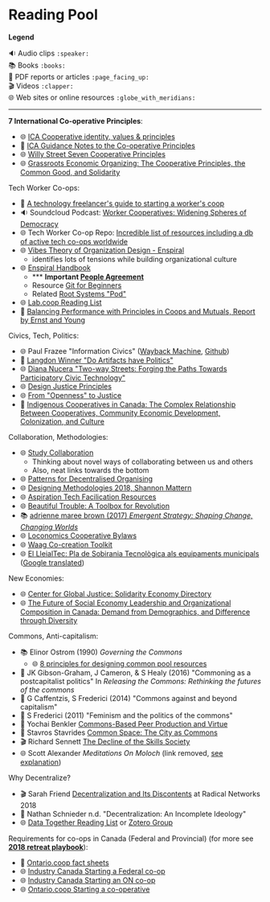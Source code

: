 # Reading Pool
 
**Legend**  

🔉 Audio clips `:speaker:`  
📚 Books `:books:`  
📄 PDF reports or articles `:page_facing_up:`   
🎬 Videos `:clapper:`  
🌐 Web sites or online resources `:globe_with_meridians:`    
   
---

**7 International Co-operative Principles**:

- 🌐 [ICA Cooperative identity, values & principles](https://www.ica.coop/en/whats-co-op/co-operative-identity-values-principles)
- 📄 [ICA Guidance Notes to the Co-operative Principles](https://www.ica.coop/sites/default/files/publication-files/ica-guidance-notes-en-310629900.pdf)
- 🌐 [Willy Street Seven Cooperative Principles](https://web.archive.org/web/20200103123840/https://www.willystreet.coop/pages/seven-cooperative-principles)
- 🌐 [Grassroots Economic Organizing: The Cooperative Principles, the Common Good, and Solidarity](http://www.geo.coop/story/cooperative-principles-common-good-and-solidarity)

Tech Worker Co-ops:

- 📄 [A technology freelancer's guide to starting a worker's coop](https://drive.google.com/file/d/1-K99g0J-3lkDUKbvs4F_xKlUqiHw2B6F/view)
- 🔉 Soundcloud Podcast: [Worker Cooperatives: Widening Spheres of Democracy](https://www.upstreampodcast.org/workercoops1)
- 🌐 Tech Worker Co-op Repo: [Incredible list of resources including a db of active tech co-ops worldwide](https://github.com/hng/tech-coops)
- 🌐 [Vibes Theory of Organization Design - Enspiral](http://richdecibels.com/stories/vibes-theory/vibes-theory.html)
    - identifies lots of tensions while building organizational culture
- 🌐 [Enspiral Handbook](https://handbook.enspiral.com/)
    - *** **Important [People Agreement](https://handbook.enspiral.com/agreements/people.html)**
    - Resource [Git for Beginners](https://handbook.enspiral.com/guides/github_for_beginners.html)
    - Related [Root Systems "Pod"](https://web.archive.org/web/20200122192017/https://www.rootsystems.nz)
- 🌐 [Lab.coop Reading List](http://www.lab.coop/blog/share-more-to-have-more-why-lab-coop-is-an-employee-owned-hol)
- 📄 [Balancing Performance with Principles in Coops and Mutuals, Report by Ernst and Young](https://web.archive.org/web/20180329032602/http://www.ey.com/Publication/vwLUAssets/Enlightened_co-operative_governance/$FILE/Enlightened%20co-operative%20governance_EN.pdf)

Civics, Tech, Politics:

- 🌐 Paul Frazee "Information Civics" ([Wayback Machine](https://web.archive.org/web/20201025044716/https://infocivics.com/), [Github](https://github.com/pfrazee/infocivics))
- 📄 [Langdon Winner "Do Artifacts have Politics"](https://www.cc.gatech.edu/~beki/cs4001/Winner.pdf)
- 🌐 [Diana Nucera "Two-way Streets: Forging the Paths Towards Participatory Civic Technology"](https://web.archive.org/web/20190707030109id_/https://civicquarterly.com/article/two-way-streets/)
- 🌐 [Design Justice Principles](http://designjusticenetwork.org/network-principles/)
- 🌐 [From "Openness" to Justice](http://hackeducation.com/2014/11/16/from-open-to-justice)
- 📄 [Indigenous Cooperatives in Canada: The Complex Relationship Between Cooperatives, Community Economic Development, Colonization, and Culture](https://web.archive.org/web/20170812120641/http://www.jeodonline.com/sites/jeodonline.com/files/articles/2015/08/13/6sengupta13aug2015.pdf)

Collaboration, Methodologies:

- 🌐 [Study Collaboration](http://studycollaboration.com)
    - Thinking about novel ways of collaborating between us and others
    - Also, neat links towards the bottom
- 🌐 [Patterns for Decentralised Organising](https://github.com/rdbartlett/patterns)
- 🌐 [Designing Methodologies 2018, Shannon Mattern](http://www.wordsinspace.net/designingmethods/spring2018/)
- 🌐 [Aspiration Tech Facilication Resources](https://facilitation.aspirationtech.org/index.php?title=Main_Page)
- 🌐 [Beautiful Trouble: A Toolbox for Revolution](http://beautifultrouble.org/)
- 📚 [adrienne maree brown (2017) *Emergent Strategy: Shaping Change, Changing Worlds*](https://www.akpress.org/emergentstrategy.html)
- 🌐 [Loconomics Cooperative Bylaws](https://loconomics.gitbooks.io/loconomics-cooperative-bylaws/content/)
- 🌐 [Waag Co-creation Toolkit](http://web.archive.org/web/20161216125609/http://co-creation.waag.org/)
- 🌐 [El LleialTec: Pla de Sobirania Tecnològica als equipaments municipals](https://tec.lleialtat.cat/) ([Google translated](https://translate.google.ca/translate?hl=en&sl=ca&tl=en&u=https%3A%2F%2Ftec.lleialtat.cat))

New Economies:

- 🌐 [Center for Global Justice: Solidarity Economy Directory](https://globaljusticecenter.org/solidarity-economy-directory/International)
- 🌐 [The Future of Social Economy Leadership and Organizational Composition in Canada: Demand from Demographics, and Difference through Diversity](https://journals.openedition.org/interventionseconomiques/2794)

Commons, Anti-capitalism:

- 📚 Elinor Ostrom (1990) *Governing the Commons*
    - 🌐 [8 principles for designing common pool resources](http://www.onthecommons.org/magazine/elinor-ostroms-8-principles-managing-commmons)
- 📄 JK Gibson-Graham, J Cameron, & S Healy (2016) "Commoning as a postcapitalist politics" In *Releasing the Commons: Rethinking the futures of the commons*
- 📄 G Caffentzis, S Frederici (2014) "Commons against and beyond capitalism"
- 📄 S Frederici (2011) "Feminism and the politics of the commons"
- 📄 Yochai Benkler [Commons-Based Peer Production and Virtue](https://nissenbaum.tech.cornell.edu/papers/jopp_235.pdf)
- 📄 Stavros Stavrides [Common Space: The City as Commons](https://zajednicko.org/mreznabibliografija/wp-content/uploads/sites/2/2018/04/Stavrides-Stavros_Common-Space-The-City-as-Commons.pdf)
- 🎬 Richard Sennett [The Decline of the Skills Society](https://www.youtube.com/watch?v=mjd5iM42APA)
- 🌐 Scott Alexander _Meditations On Moloch_ (link removed, [see explanation](https://slatestarcodex.com))

Why Decentralize?

- 🎬 Sarah Friend [Decentralization and Its Discontents](https://www.youtube.com/watch?v=Km6EYsBYAlY) at Radical Networks 2018
- 📄 Nathan Schnieder n.d. "Decentralization: An Incomplete Ideology"
- 🌐 [Data Together Reading List](https://github.com/datatogether/reading_datatogether) or [Zotero Group](https://www.zotero.org/groups/datatogether)

Requirements for co-ops in Canada (Federal and Provincial) (for more see [**2018 retreat playbook**](https://link.hypha.coop/retreat-playbook)):

- 📄 [Ontario.coop fact sheets](https://ontario.coop/sites/default/files/Complete%20list%20of%20FACTSheets%20-%20Updated.pdf)
- 🌐 [Industry Canada Starting a Federal co-op](https://www.ic.gc.ca/eic/site/106.nsf/eng/h_00073.html#federal)
- 🌐 [Industry Canada Starting an ON co-op](https://www.ic.gc.ca/eic/site/106.nsf/eng/h_00073.html#ontario)
- 🌐 [Ontario.coop Starting a co-operative](https://www.ontario.coop/starting-co-operative)
